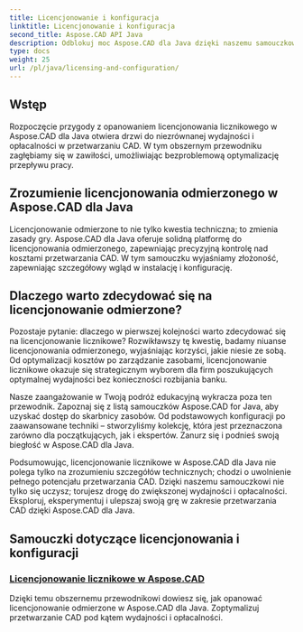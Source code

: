 ```yaml
---
title: Licencjonowanie i konfiguracja
linktitle: Licencjonowanie i konfiguracja
second_title: Aspose.CAD API Java
description: Odblokuj moc Aspose.CAD dla Java dzięki naszemu samouczkowi dotyczącemu licencjonowania odmierzonego. Optymalizuj przetwarzanie CAD wydajnie i ekonomicznie, aby zwiększyć produktywność.
type: docs
weight: 25
url: /pl/java/licensing-and-configuration/
---
```

## Wstęp

Rozpoczęcie przygody z opanowaniem licencjonowania licznikowego w Aspose.CAD dla Java otwiera drzwi do niezrównanej wydajności i opłacalności w przetwarzaniu CAD. W tym obszernym przewodniku zagłębiamy się w zawiłości, umożliwiając bezproblemową optymalizację przepływu pracy.

## Zrozumienie licencjonowania odmierzonego w Aspose.CAD dla Java

Licencjonowanie odmierzone to nie tylko kwestia techniczna; to zmienia zasady gry. Aspose.CAD dla Java oferuje solidną platformę do licencjonowania odmierzonego, zapewniając precyzyjną kontrolę nad kosztami przetwarzania CAD. W tym samouczku wyjaśniamy złożoność, zapewniając szczegółowy wgląd w instalację i konfigurację.

## Dlaczego warto zdecydować się na licencjonowanie odmierzone?

Pozostaje pytanie: dlaczego w pierwszej kolejności warto zdecydować się na licencjonowanie licznikowe? Rozwikławszy tę kwestię, badamy niuanse licencjonowania odmierzonego, wyjaśniając korzyści, jakie niesie ze sobą. Od optymalizacji kosztów po zarządzanie zasobami, licencjonowanie licznikowe okazuje się strategicznym wyborem dla firm poszukujących optymalnej wydajności bez konieczności rozbijania banku.

Nasze zaangażowanie w Twoją podróż edukacyjną wykracza poza ten przewodnik. Zapoznaj się z listą samouczków Aspose.CAD for Java, aby uzyskać dostęp do skarbnicy zasobów. Od podstawowych konfiguracji po zaawansowane techniki – stworzyliśmy kolekcję, która jest przeznaczona zarówno dla początkujących, jak i ekspertów. Zanurz się i podnieś swoją biegłość w Aspose.CAD dla Java.

Podsumowując, licencjonowanie licznikowe w Aspose.CAD dla Java nie polega tylko na zrozumieniu szczegółów technicznych; chodzi o uwolnienie pełnego potencjału przetwarzania CAD. Dzięki naszemu samouczkowi nie tylko się uczysz; torujesz drogę do zwiększonej wydajności i opłacalności. Eksploruj, eksperymentuj i ulepszaj swoją grę w zakresie przetwarzania CAD dzięki Aspose.CAD dla Java.
## Samouczki dotyczące licencjonowania i konfiguracji
### [Licencjonowanie licznikowe w Aspose.CAD](./metered-licensing-in-aspose-cad/)
Dzięki temu obszernemu przewodnikowi dowiesz się, jak opanować licencjonowanie odmierzone w Aspose.CAD dla Java. Zoptymalizuj przetwarzanie CAD pod kątem wydajności i opłacalności.